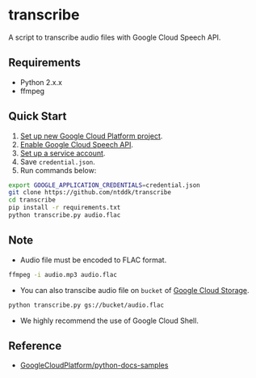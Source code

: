 # transcribe
A script to transcribe audio files with Google Cloud Speech API.

## Requirements
* Python 2.x.x
* ffmpeg

## Quick Start
1. [Set up new Google Cloud Platform project](https://console.cloud.google.com/).
2. [Enable Google Cloud Speech API](https://console.developers.google.com/apis/api/speech.googleapis.com/overview).
3. [Set up a service account](https://cloud.google.com/speech/docs/common/auth#set_up_a_service_account).
4. Save `credential.json`.
5.  Run commands below:

```sh
export GOOGLE_APPLICATION_CREDENTIALS=credential.json
git clone https://github.com/ntddk/transcribe
cd transcribe
pip install -r requirements.txt
python transcribe.py audio.flac
```

## Note
* Audio file must be encoded to FLAC format.

```sh
ffmpeg -i audio.mp3 audio.flac
```

* You can also transcibe audio file on `bucket` of [Google Cloud Storage](https://cloud.google.com/storage/docs/quickstart-console).

```sh
python transcribe.py gs://bucket/audio.flac
```

* We highly recommend the use of Google Cloud Shell.

## Reference
* [GoogleCloudPlatform/python-docs-samples](https://github.com/GoogleCloudPlatform/python-docs-samples)

